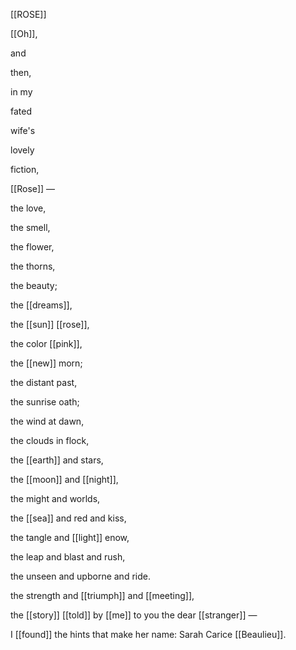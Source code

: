 [[ROSE]]

[[Oh]],

and

then,

in my

fated

wife's

lovely

fiction,

[[Rose]] —

the love,

the smell,

the flower, 

the thorns,

the beauty;

the [[dreams]],

the [[sun]] [[rose]],

the color [[pink]],

the [[new]] morn;

the distant past,

the sunrise oath;

the wind at dawn,

the clouds in flock,

the [[earth]] and stars,

the [[moon]] and [[night]],

the might and worlds,

the [[sea]] and red and kiss,

the tangle and [[light]] enow,

the leap and blast and rush,

the unseen and upborne and ride.

the strength and [[triumph]] and [[meeting]],

the [[story]] [[told]] by [[me]] to you the dear [[stranger]] —

I [[found]] the hints that make her name: Sarah Carice [[Beaulieu]].